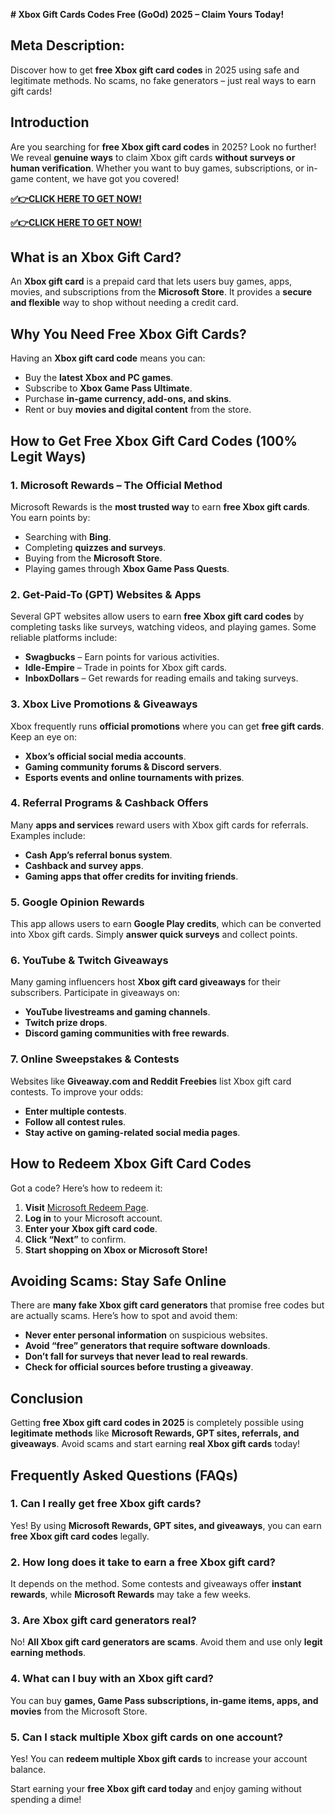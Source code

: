 **# Xbox Gift Cards Codes Free (GoOd) 2025 – Claim Yours Today!**

## **Meta Description:**
Discover how to get **free Xbox gift card codes** in 2025 using safe and legitimate methods. No scams, no fake generators – just real ways to earn gift cards!

## **Introduction**
Are you searching for **free Xbox gift card codes** in 2025? Look no further! We reveal **genuine ways** to claim Xbox gift cards **without surveys or human verification**. Whether you want to buy games, subscriptions, or in-game content, we have got you covered!

**[✅👉CLICK HERE TO GET NOW!](https://rosofferzone.com/allgiftcard/)**

**[✅👉CLICK HERE TO GET NOW!](https://rosofferzone.com/allgiftcard/)**


## **What is an Xbox Gift Card?**
An **Xbox gift card** is a prepaid card that lets users buy games, apps, movies, and subscriptions from the **Microsoft Store**. It provides a **secure and flexible** way to shop without needing a credit card.

## **Why You Need Free Xbox Gift Cards?**
Having an **Xbox gift card code** means you can:
- Buy the **latest Xbox and PC games**.
- Subscribe to **Xbox Game Pass Ultimate**.
- Purchase **in-game currency, add-ons, and skins**.
- Rent or buy **movies and digital content** from the store.

## **How to Get Free Xbox Gift Card Codes (100% Legit Ways)**

### **1. Microsoft Rewards – The Official Method**
Microsoft Rewards is the **most trusted way** to earn **free Xbox gift cards**. You earn points by:
- Searching with **Bing**.
- Completing **quizzes and surveys**.
- Buying from the **Microsoft Store**.
- Playing games through **Xbox Game Pass Quests**.

### **2. Get-Paid-To (GPT) Websites & Apps**
Several GPT websites allow users to earn **free Xbox gift card codes** by completing tasks like surveys, watching videos, and playing games. Some reliable platforms include:
- **Swagbucks** – Earn points for various activities.
- **Idle-Empire** – Trade in points for Xbox gift cards.
- **InboxDollars** – Get rewards for reading emails and taking surveys.

### **3. Xbox Live Promotions & Giveaways**
Xbox frequently runs **official promotions** where you can get **free gift cards**. Keep an eye on:
- **Xbox’s official social media accounts**.
- **Gaming community forums & Discord servers**.
- **Esports events and online tournaments with prizes**.

### **4. Referral Programs & Cashback Offers**
Many **apps and services** reward users with Xbox gift cards for referrals. Examples include:
- **Cash App’s referral bonus system**.
- **Cashback and survey apps**.
- **Gaming apps that offer credits for inviting friends**.

### **5. Google Opinion Rewards**
This app allows users to earn **Google Play credits**, which can be converted into Xbox gift cards. Simply **answer quick surveys** and collect points.

### **6. YouTube & Twitch Giveaways**
Many gaming influencers host **Xbox gift card giveaways** for their subscribers. Participate in giveaways on:
- **YouTube livestreams and gaming channels**.
- **Twitch prize drops**.
- **Discord gaming communities with free rewards**.

### **7. Online Sweepstakes & Contests**
Websites like **Giveaway.com and Reddit Freebies** list Xbox gift card contests. To improve your odds:
- **Enter multiple contests**.
- **Follow all contest rules**.
- **Stay active on gaming-related social media pages**.

## **How to Redeem Xbox Gift Card Codes**
Got a code? Here’s how to redeem it:
1. **Visit** [Microsoft Redeem Page](https://redeem.microsoft.com/).
2. **Log in** to your Microsoft account.
3. **Enter your Xbox gift card code**.
4. **Click “Next”** to confirm.
5. **Start shopping on Xbox or Microsoft Store!**

## **Avoiding Scams: Stay Safe Online**
There are **many fake Xbox gift card generators** that promise free codes but are actually scams. Here’s how to spot and avoid them:
- **Never enter personal information** on suspicious websites.
- **Avoid “free” generators that require software downloads**.
- **Don’t fall for surveys that never lead to real rewards**.
- **Check for official sources before trusting a giveaway**.

## **Conclusion**
Getting **free Xbox gift card codes in 2025** is completely possible using **legitimate methods** like **Microsoft Rewards, GPT sites, referrals, and giveaways**. Avoid scams and start earning **real Xbox gift cards** today!

## **Frequently Asked Questions (FAQs)**

### **1. Can I really get free Xbox gift cards?**
Yes! By using **Microsoft Rewards, GPT sites, and giveaways**, you can earn **free Xbox gift card codes** legally.

### **2. How long does it take to earn a free Xbox gift card?**
It depends on the method. Some contests and giveaways offer **instant rewards**, while **Microsoft Rewards** may take a few weeks.

### **3. Are Xbox gift card generators real?**
No! **All Xbox gift card generators are scams**. Avoid them and use only **legit earning methods**.

### **4. What can I buy with an Xbox gift card?**
You can buy **games, Game Pass subscriptions, in-game items, apps, and movies** from the Microsoft Store.

### **5. Can I stack multiple Xbox gift cards on one account?**
Yes! You can **redeem multiple Xbox gift cards** to increase your account balance.

Start earning your **free Xbox gift card today** and enjoy gaming without spending a dime!
